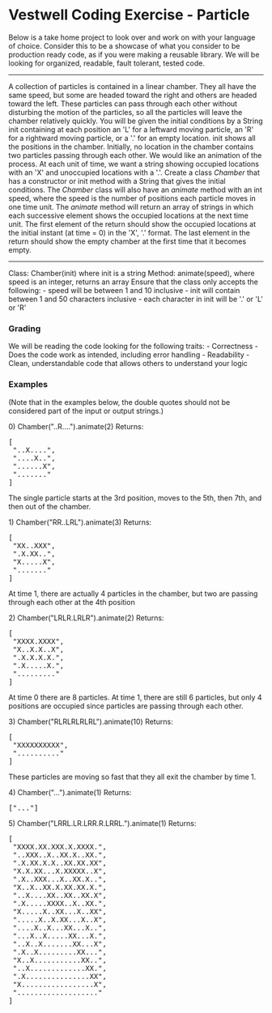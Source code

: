 # Vestwell Coding Exercise - Particle

Below is a take home project to ​look over and work on with your language of choice. Consider this to be a showcase of what you consider to be production ready code, as if you were making a reusable library. We will be looking for organized, readable, fault tolerant, tested code.

***

A collection of particles is contained in a linear chamber. They all have the same speed, but some are headed toward the right and others are headed toward the left. These particles can pass through each other without disturbing the motion of the particles, so all the particles will leave the chamber relatively quickly.
You will be given the initial conditions by a String init containing at each position an 'L' for a leftward moving particle, an 'R' for a rightward moving particle, or a '.' for an empty location. init shows all the positions in the chamber. Initially, no location in the chamber contains two particles passing through each other.
We would like an animation of the process. At each unit of time, we want a string showing occupied locations with an 'X' and unoccupied locations with a '.'. Create a class *Chamber* that has a constructor or init method with a String that gives the initial conditions. The *Chamber* class will also have an *animate* method with an int speed, where the speed is the number of positions each particle moves in one time unit.
The *animate*  method will return an array of strings in which each successive element shows the occupied locations at the next time unit. The first element of the return should show the occupied locations at the initial instant (at time = 0) in the 'X', '.' format. The last element in the return should show the empty chamber at the first time that it becomes empty.

***

Class: Chamber(init) where init is a string
Method: animate(speed), where speed is an integer, returns an array 
Ensure that the class only accepts the following:
\- speed will be between 1 and 10 inclusive
\- init will contain between 1 and 50 characters inclusive - each character in init will be '.' or 'L' or 'R'
   
### Grading
We will be reading the code looking for the following traits:
\- Correctness - Does the code work as intended, including error handling
\- Readability - Clean, understandable code that allows others to understand your logic

### Examples
(Note that in the examples below, the double quotes should not be considered part of the input or output strings.)

0\) Chamber("..R....").animate(2) Returns:
<pre>
[ 
 "..X....",
 "....X..",
 "......X",
 "......." 
]
</pre>

The single particle starts at the 3rd position, moves to the 5th, then 7th, and then out of the chamber.

1\) Chamber("RR..LRL").animate(3) Returns:
<pre>
[ 
 "XX..XXX",
 ".X.XX..",
 "X.....X",
 "......." 
]
</pre>
At time 1, there are actually 4 particles in the chamber, but two are passing through each other at the 4th position
 
2\) Chamber("LRLR.LRLR").animate(2) Returns:
<pre>
[ 
 "XXXX.XXXX",
 "X..X.X..X",
 ".X.X.X.X.",
 ".X.....X.",
 "........."
]
</pre>
At time 0 there are 8 particles. At time 1, there are still 6 particles, but only 4 positions are occupied since particles are passing through each other.

3\) Chamber("RLRLRLRLRL").animate(10) Returns:
<pre>
[
 "XXXXXXXXXX",
 ".........." 
]
</pre>
These particles are moving so fast that they all exit the chamber by time 1. 

4\) Chamber("...").animate(1) Returns:
<pre>
["..."]
</pre>
 
 5\) Chamber("LRRL.LR.LRR.R.LRRL.").animate(1) Returns:
 <pre>
[
 "XXXX.XX.XXX.X.XXXX.",
 "..XXX..X..XX.X..XX.",
 ".X.XX.X.X..XX.XX.XX",
 "X.X.XX...X.XXXXX..X",
 ".X..XXX...X..XX.X..",
 "X..X..XX.X.XX.XX.X.",
 "..X....XX..XX..XX.X",
 ".X.....XXXX..X..XX.",
 "X.....X..XX...X..XX",
 ".....X..X.XX...X..X",
 "....X..X...XX...X..",
 "...X..X.....XX...X.",
 "..X..X.......XX...X",
 ".X..X.........XX...",
 "X..X...........XX..",
 "..X.............XX.",
 ".X...............XX", 
 "X.................X", 
 "..................." 
]
</pre>


